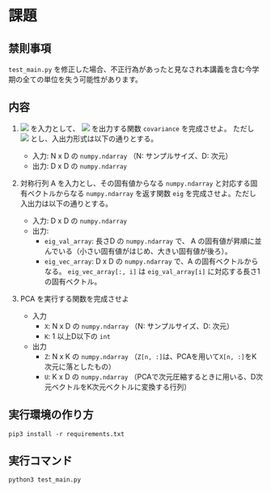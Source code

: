 # 課題

## 禁則事項
`test_main.py` を修正した場合、不正行為があったと見なされ本講義を含む今学期の全ての単位を失う可能性があります。

## 内容
1. <img src="https://latex.codecogs.com/gif.latex?X=\begin{bmatrix}x_1&space;&&space;x_2&space;&&space;\dots&space;&&space;x_N&space;\end{bmatrix}^\top" /> を入力として、
<img src="https://latex.codecogs.com/gif.latex?\Sigma=\dfrac{1}{N}\sum_{n=1}^N&space;(x_n-\mu)&space;(x_n-\mu)^\top" /> を出力する関数 `covariance` を完成させよ。
ただし <img src="https://latex.codecogs.com/gif.latex?\mu&space;=&space;\dfrac{1}{N}\sum_{n=1}^N&space;x_n" /> とし、入出力形式は以下の通りとする。
	- 入力: N x D の `numpy.ndarray` （N: サンプルサイズ、D: 次元）
	- 出力: D x D の `numpy.ndarray`

1. 対称行列 A を入力とし、その固有値からなる `numpy.ndarray` と対応する固有ベクトルからなる `numpy.ndarray` を返す関数 `eig` を完成させよ。ただし入出力は以下の通りとする。
   - 入力: D x D の `numpy.ndarray`
   - 出力:
	 - `eig_val_array`: 長さD の `numpy.ndarray` で、 A の固有値が昇順に並んでいる（小さい固有値がはじめ、大きい固有値が後ろ）。
	 - `eig_vec_array`: D x D の `numpy.ndarray` で、A の固有ベクトルからなる。 `eig_vec_array[:, i]` は `eig_val_array[i]` に対応する長さ1の固有ベクトル。

1. PCA を実行する関数を完成させよ
   - 入力
	 - `X`: N x D の `numpy.ndarray` （N: サンプルサイズ、D: 次元）
	 - `K`: 1 以上D以下の `int`
   - 出力
	 - `Z`: N x K の `numpy.ndarray` （`Z[n, :]`は、PCAを用いて`X[n, :]`をK次元に落としたもの）
	 - `U`: K x D の `numpy.ndarray` （PCAで次元圧縮するときに用いる、D次元ベクトルをK次元ベクトルに変換する行列）

## 実行環境の作り方
`pip3 install -r requirements.txt`

## 実行コマンド
`python3 test_main.py`
